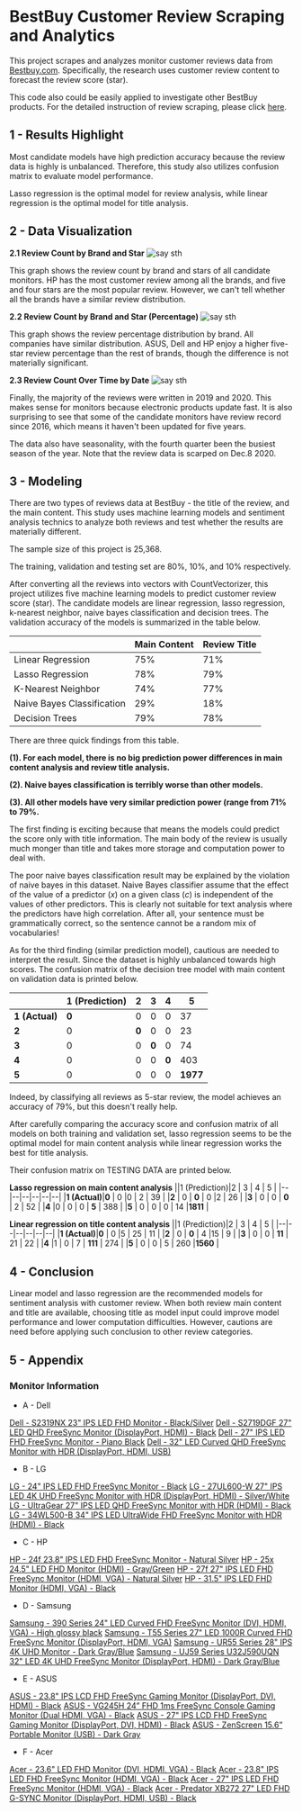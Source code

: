 
# BestBuy Customer Review Scraping and Analytics

This project scrapes and analyzes monitor customer reviews data from [Bestbuy.com](https://www.bestbuy.com). Specifically, the research uses customer review content to forecast the review score (star).

This code also could be easily applied to investigate other BestBuy products. For the detailed instruction of review scraping, please click [here](https://github.com/simon201918/BestBuy_Customer_Review_Scraping_And_Analytics/blob/main/Data%20Scraping%20Instruction.md).

## 1 - Results Highlight
Most candidate models have high prediction accuracy because the review data is highly is unbalanced. Therefore, this study also utilizes confusion matrix to evaluate model performance.

Lasso regression is the optimal model for review analysis, while linear regression is the optimal model for title analysis.

## 2 - Data Visualization
**2.1 Review Count by Brand and Star**
  ![say sth](https://github.com/simon201918/BestBuy_Customer_Review_Scraping_And_Analytics/blob/main/Pictures/1.1%20Count%20by%20Brand%20and%20Star.png?raw=true)

This graph shows the review count by brand and stars of all candidate monitors. HP has the most customer review among all the brands, and five and four stars are the most popular review. However, we can't tell whether all the brands have a similar review distribution.

**2.2 Review Count by Brand and Star (Percentage)**
![say sth](https://github.com/simon201918/BestBuy_Customer_Review_Scraping_And_Analytics/blob/main/Pictures/1.2%20Count%20by%20Brand%20and%20Star%20(Percentage).png?raw=true)

This graph shows the review percentage distribution by brand. All companies have similar distribution. ASUS, Dell and HP enjoy a higher five-star review percentage than the rest of brands, though the difference is not materially significant.

**2.3 Review Count Over Time by Date**
![say sth](https://github.com/simon201918/BestBuy_Customer_Review_Scraping_And_Analytics/blob/main/Pictures/2.%20Review%20Count%20Over%20Time.png?raw=true)


Finally, the majority of the reviews were written in 2019 and 2020. This makes sense for monitors because electronic products update fast. It is also surprising to see that some of the candidate monitors have review record since 2016, which means it haven't been updated for five years.

The data also have seasonality, with the fourth quarter been the busiest season of the year. Note that the review data is scarped on Dec.8 2020.

## 3 - Modeling

There are two types of reviews data at BestBuy - the title of the review, and the main content. This study uses machine learning models and sentiment analysis technics to analyze both reviews and test whether the results are materially different.

The sample size of this project is 25,368.

The training, validation and testing set are 80%, 10%, and 10% respectively.

After converting all the reviews into vectors with CountVectorizer, this project utilizes five machine learning models to predict customer review score (star). The candidate models are linear regression, lasso regression, k-nearest neighbor, naive bayes classification and decision trees. The validation accuracy of the models is summarized in the table below.

|  |Main Content|Review Title	|
|--|--|--|
|Linear Regression  |75%  |71%	 |
|Lasso Regression  |78%  |79%	 |
|K-Nearest Neighbor  |74% |77% |
|Naive Bayes Classification  |29%  |18%	 |
|Decision Trees |79%|78%	 |

There are three quick findings from this table. 


**(1). For each model, there is no big prediction power differences in main content analysis and review title analysis.**

**(2). Naive bayes classification is terribly worse than other models.**

**(3). All other models have very similar prediction power (range from 71% to 79%.**

The first finding is exciting because that means the models could predict the score only with title information. The main body of the review is usually much monger than title and takes more storage and computation power to deal with.

The poor naive bayes classification result may be explained by the violation of naive bayes in this dataset. Naive Bayes classifier assume that the effect of the value of a predictor (_x_) on a given class (_c_) is independent of the values of other predictors. This is clearly not suitable for text analysis where the predictors have high correlation. After all, your sentence must be grammatically correct, so the sentence cannot be a random mix of vocabularies!

As for the third finding (similar prediction model), cautious are needed to interpret the result. Since the dataset is highly unbalanced towards high scores. The confusion matrix of the decision tree model with main content on validation data is printed below.

|  |1 (Prediction)  |2 | 3 | 4 | 5 |
|--|--|--|--|--|--|
|**1 (Actual)**   |**0**  | 0 |0  | 0 | 37 |
|**2**  | 0 | **0** | 0 |0  | 23 |
|**3**  | 0 | 0 | **0** | 0 | 74 |
|**4** |0  | 0 | 0 | **0** | 403 |
|**5** | 0 | 0 | 0 | 0 |**1977**  |


Indeed, by classifying all reviews as 5-star review, the model achieves an accuracy of 79%, but this doesn't really help.

After carefully comparing the accuracy score and confusion matrix of all models on both training and validation set, lasso regression seems to be the optimal model for main content analysis while linear regression works the best for title analysis.

Their confusion matrix on TESTING DATA are printed below.

**Lasso regression on main content analysis**
||1 (Prediction)|2 | 3 | 4 | 5 |
|--|--|--|--|--|--|
|**1  (Actual)**|**0**  | 0 |0  | 2 | 39 |
|**2** 			 | 0 | **0** | 0 |2  | 26 |
|**3**			 | 0 | 0 | **0** | 2 | 52 |
|**4**			 |0  | 0 | 0 | **5** | 388 |
|**5**			 | 0 | 0 | 0 | 14 |**1811**  |

**Linear regression on title content analysis**
||1 (Prediction)|2 | 3 | 4 | 5 |
|--|--|--|--|--|--|
|**1  (Actual)**|**0**  | 0 |5  | 25 | 11 |
|**2**			 | 0 | **0** | 4 |15  | 9 |
|**3** 			 | 0 | 0 | **11** | 21 | 22 |
|**4** 			 |1  | 0 | 7 | **111** | 274 |
|**5** 			 | 0 | 0 | 5 | 260 |**1560**  |

## 4 - Conclusion
Linear model and lasso regression are the recommended models for sentiment analysis with customer review. When both review main content and title are available, choosing title as model input could improve model performance and lower computation difficulties. However, cautions are need before applying such conclusion to other review categories.

## 5 - Appendix
### Monitor  Information
* A - Dell

[Dell - S2319NX 23" IPS LED FHD Monitor - Black/Silver](https://www.bestbuy.com/site/dell-s2319nx-23-ips-led-fhd-monitor-black-silver/6237640.p?skuId=6237640)
[Dell - S2719DGF 27" LED QHD FreeSync Monitor (DisplayPort, HDMI) - Black](https://www.bestbuy.com/site/dell-s2719dgf-27-led-qhd-freesync-monitor-displayport-hdmi-black/6293714.p?skuId=6293714)
[Dell - 27" IPS LED FHD FreeSync Monitor - Piano Black](https://www.bestbuy.com/site/dell-27-ips-led-fhd-freesync-monitor-piano-black/6394138.p?skuId=6394138)
[Dell - 32" LED Curved QHD FreeSync Monitor with HDR (DisplayPort, HDMI, USB)](https://www.bestbuy.com/site/dell-32-led-curved-qhd-freesync-monitor-with-hdr-displayport-hdmi-usb/6375331.p?skuId=6375331)

* B - LG

[LG - 24" IPS LED FHD FreeSync Monitor - Black](https://www.bestbuy.com/site/lg-24-ips-led-fhd-freesync-monitor-black/6362423.p?skuId=6362423)
[LG - 27UL600-W 27" IPS LED 4K UHD FreeSync Monitor with HDR (DisplayPort, HDMI) - Silver/White](https://www.bestbuy.com/site/lg-27ul600-w-27-ips-led-4k-uhd-freesync-monitor-with-hdr-displayport-hdmi-silver-white/6329956.p?skuId=6329956)
[LG - UltraGear 27" IPS LED QHD FreeSync Monitor with HDR (HDMI) - Black](https://www.bestbuy.com/site/lg-ultragear-27-ips-led-qhd-freesync-monitor-with-hdr-hdmi-black/6358119.p?skuId=6358119)
[LG - 34WL500-B 34" IPS LED UltraWide FHD FreeSync Monitor with HDR (HDMI) - Black](https://www.bestbuy.com/site/lg-34wl500-b-34-ips-led-ultrawide-fhd-freesync-monitor-with-hdr-hdmi-black/6329954.p?skuId=6329954)

* C - HP

[HP - 24f 23.8" IPS LED FHD FreeSync Monitor - Natural Silver](https://www.bestbuy.com/site/hp-24f-23-8-ips-led-fhd-freesync-monitor-natural-silver/6317590.p?skuId=6317590)
[HP - 25x 24.5" LED FHD Monitor (HDMI) - Gray/Green](https://www.bestbuy.com/site/hp-25x-24-5-led-fhd-monitor-hdmi-gray-green/6280605.p?skuId=6280605)
[HP - 27f 27" IPS LED FHD FreeSync Monitor (HDMI, VGA) - Natural Silver](https://www.bestbuy.com/site/hp-27f-27-ips-led-fhd-freesync-monitor-hdmi-vga-natural-silver/6219205.p?skuId=6219205)
[HP - 31.5" IPS LED FHD Monitor (HDMI, VGA) - Black](https://www.bestbuy.com/site/hp-31-5-ips-led-fhd-monitor-hdmi-vga-black/6361917.p?skuId=6361917)

* D - Samsung

[Samsung - 390 Series 24" LED Curved FHD FreeSync Monitor (DVI, HDMI, VGA) - High glossy black](https://www.bestbuy.com/site/samsung-390-series-24-led-curved-fhd-freesync-monitor-dvi-hdmi-vga-high-glossy-black/5044601.p?skuId=5044601)
[Samsung - T55 Series 27" LED 1000R Curved FHD FreeSync Monitor (DisplayPort, HDMI, VGA)](https://www.bestbuy.com/site/samsung-t55-series-27-led-1000r-curved-fhd-freesync-monitor-displayport-hdmi-vga/6402202.p?skuId=6402202)
[Samsung - UR55 Series 28" IPS 4K UHD Monitor - Dark Gray/Blue](https://www.bestbuy.com/site/samsung-ur55-series-28-ips-4k-uhd-monitor-dark-gray-blue/6386391.p?skuId=6386391)
[Samsung - UJ59 Series U32J590UQN 32" LED 4K UHD FreeSync Monitor (DisplayPort, HDMI) - Dark Gray/Blue](https://www.bestbuy.com/site/samsung-uj59-series-u32j590uqn-32-led-4k-uhd-freesync-monitor-displayport-hdmi-dark-gray-blue/6293716.p?skuId=6293716)

* E - ASUS

[ASUS - 23.8" IPS LCD FHD FreeSync Gaming Monitor (DisplayPort, DVI, HDMI) - Black](https://www.bestbuy.com/site/asus-23-8-ips-lcd-fhd-freesync-gaming-monitor-displayport-dvi-hdmi-black/6395359.p?skuId=6395359)
[ASUS - VG245H 24” FHD 1ms FreeSync Console Gaming Monitor (Dual HDMI, VGA) - Black](https://www.bestbuy.com/site/asus-vg245h-24-fhd-1ms-freesync-console-gaming-monitor-dual-hdmi-vga-black/5591926.p?skuId=5591926)
[ASUS - 27" IPS LCD FHD FreeSync Gaming Monitor (DisplayPort, DVI, HDMI) - Black](https://www.bestbuy.com/site/asus-27-ips-lcd-fhd-freesync-gaming-monitor-displayport-dvi-hdmi-black/6336778.p?skuId=6336778)
[ASUS - ZenScreen 15.6” Portable Monitor (USB) - Dark Gray](https://www.bestbuy.com/site/asus-zenscreen-15-6-portable-monitor-usb-dark-gray/6403999.p?skuId=6403999)

* F - Acer

[Acer - 23.6" LED FHD Monitor (DVI, HDMI, VGA) - Black](https://www.bestbuy.com/site/acer-23-6-led-fhd-monitor-dvi-hdmi-vga-black/6404005.p?skuId=6404005)
[Acer - 23.8" IPS LED FHD FreeSync Monitor (HDMI, VGA) - Black](https://www.bestbuy.com/site/acer-23-8-ips-led-fhd-freesync-monitor-hdmi-vga-black/6401005.p?skuId=6401005)
[Acer - 27" IPS LED FHD FreeSync Monitor (HDMI, VGA) - Black](https://www.bestbuy.com/site/acer-27-ips-led-fhd-freesync-monitor-hdmi-vga-black/6401007.p?skuId=6401007)
[Acer - Predator XB272 27" LED FHD G-SYNC Monitor (DisplayPort, HDMI, USB) - Black](https://www.bestbuy.com/site/acer-predator-xb272-27-led-fhd-g-sync-monitor-displayport-hdmi-usb-black/6238705.p?skuId=6238705)

